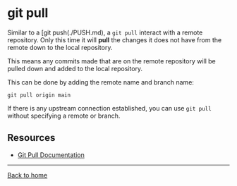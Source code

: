 # git pull

Similar to a [git push(./PUSH.md), a `git pull` interact with a remote repository. Only this time it will **pull** the changes it does not have from the remote down to the local repository.

This means any commits made that are on the remote repository will be pulled down and added to the local repository.

This can be done by adding the remote name and branch name:
```
git pull origin main
```

If there is any upstream connection established, you can use `git pull ` without specifying a remote or branch. 

## Resources

- [Git Pull Documentation](https://git-scm.com/docs/git-pull)

---

[Back to home](../README.md)